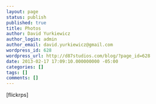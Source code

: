 ```yaml
---
layout: page
status: publish
published: true
title: Photos
author: David Yurkiewicz
author_login: admin
author_email: david.yurkiewicz@gmail.com
wordpress_id: 628
wordpress_url: http://d87studios.com/blog/?page_id=628
date: 2013-02-17 17:09:10.000000000 -05:00
categories: []
tags: []
comments: []
---
```

[flickrps]
